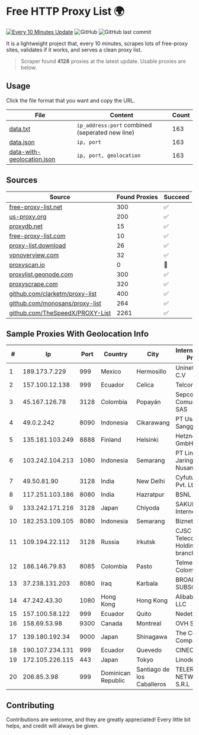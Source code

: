 
# Free HTTP Proxy List 🌍

[![Every 10 Minutes Update](https://github.com/mertguvencli/http-proxy-list/actions/workflows/main.yml/badge.svg?branch=main)](https://github.com/mertguvencli/http-proxy-list/actions/workflows/main.yml)
![GitHub](https://img.shields.io/github/license/mertguvencli/http-proxy-list)
![GitHub last commit](https://img.shields.io/github/last-commit/mertguvencli/http-proxy-list)

It is a lightweight project that, every 10 minutes, scrapes lots of free-proxy sites, validates if it works, and serves a clean proxy list.


> Scraper found **4128** proxies at the latest update. Usable proxies are below.

## Usage

Click the file format that you want and copy the URL.


|File|Content|Count|
|----|-------|-----|
|[data.txt](https://raw.githubusercontent.com/mertguvencli/http-proxy-list/main/proxy-list/data.txt)|`ip_address:port` combined (seperated new line)|163|
|[data.json](https://raw.githubusercontent.com/mertguvencli/http-proxy-list/main/proxy-list/data.json)|`ip, port`|163|
|[data-with-geolocation.json](https://raw.githubusercontent.com/mertguvencli/http-proxy-list/main/proxy-list/data-with-geolocation.json)|`ip, port, geolocation`|163|

## Sources

|Source|Found Proxies|Succeed|
|------|-------------|-------|
|[free-proxy-list.net](https://free-proxy-list.net)|300|✅|
|[us-proxy.org](https://www.us-proxy.org)|200|✅|
|[proxydb.net](http://proxydb.net)|15|✅|
|[free-proxy-list.com](https://free-proxy-list.com/?page=&port=&type%5B%5D=http&type%5B%5D=https&up_time=0&search=Search)|10|✅|
|[proxy-list.download](https://www.proxy-list.download/HTTP)|26|✅|
|[vpnoverview.com](https://vpnoverview.com/privacy/anonymous-browsing/free-proxy-servers)|32|✅|
|[proxyscan.io](https://www.proxyscan.io)|0|🚫|
|[proxylist.geonode.com](https://proxylist.geonode.com/api/proxy-list?limit=300&page=1&sort_by=lastChecked&sort_type=desc&protocols=http,https)|300|✅|
|[proxyscrape.com](https://api.proxyscrape.com/v2/?request=displayproxies&protocol=http&timeout=10000&country=all&ssl=all&anonymity=all)|320|✅|
|[github.com/clarketm/proxy-list](https://raw.githubusercontent.com/clarketm/proxy-list/master/proxy-list-raw.txt)|400|✅|
|[github.com/monosans/proxy-list](https://raw.githubusercontent.com/monosans/proxy-list/main/proxies/http.txt)|264|✅|
|[github.com/TheSpeedX/PROXY-List](https://raw.githubusercontent.com/TheSpeedX/PROXY-List/master/http.txt)|2261|✅|


## Sample Proxies With Geolocation Info

|#|Ip|Port|Country|City|Internet Service Provider|
|-|--|----|-------|----|-------------------------|
|1|189.173.7.229|999|Mexico|Hermosillo|Uninet S.A. de C.V|
|2|157.100.12.138|999|Ecuador|Celica|Telconet S.A|
|3|45.167.126.78|3128|Colombia|Popayán|Sepcom Comunicaciones SAS|
|4|49.0.2.242|8090|Indonesia|Cikarawang|PT Usaha Adi Sanggoro|
|5|135.181.103.249|8888|Finland|Helsinki|Hetzner Online GmbH|
|6|103.242.104.213|1080|Indonesia|Semarang|PT Lintas Jaringan Nusantara|
|7|49.50.81.90|3128|India|New Delhi|Cyfuture India Pvt. Ltd.|
|8|117.251.103.186|8080|India|Hazratpur|BSNL Internet|
|9|133.242.171.216|3128|Japan|Chiyoda|SAKURA Internet Inc.|
|10|182.253.109.105|8080|Indonesia|Semarang|Biznet Metronet|
|11|109.194.22.112|3128|Russia|Irkutsk|CJSC "ER-Telecom Holding" Irkutsk branch|
|12|186.146.79.83|8085|Colombia|Pasto|Telmex Colombia S.A.|
|13|37.238.131.203|8080|Iraq|Karbala|BROADBAND-SUBSCRIBERS|
|14|47.242.43.30|1080|Hong Kong|Hong Kong|Alibaba.com LLC|
|15|157.100.58.122|999|Ecuador|Quito|Nedetel S.A.|
|16|158.69.53.98|9300|Canada|Montreal|OVH SAS|
|17|139.180.192.34|9000|Japan|Shinagawa|The Constant Company|
|18|190.107.234.131|999|Ecuador|Quevedo|CINECABLE TV|
|19|172.105.226.115|443|Japan|Tokyo|Linode, LLC|
|20|206.85.3.98|999|Dominican Republic|Santiago de los Caballeros|TELERY NETWORKS, S.R.L|



## Contributing

Contributions are welcome, and they are greatly appreciated! Every
little bit helps, and credit will always be given.


